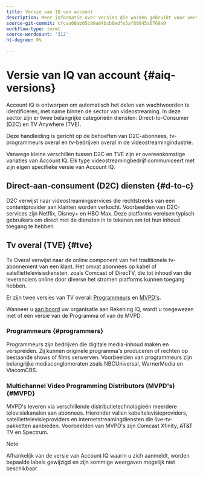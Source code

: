 ```yaml
---
title: Versie van IQ van account
description: Meer informatie over versies die worden gebruikt voor verschillende services in Account IQ.
source-git-commit: cfcaa00ab05c99a64bcb0edfe5af60845a6769a9
workflow-type: tm+mt
source-wordcount: '312'
ht-degree: 0%

---
```


# Versie van IQ van account {#aiq-versions}

Account IQ is ontworpen om automatisch het delen van wachtwoorden te identificeren, met name binnen de sector van videostreaming. In deze sector zijn er twee belangrijke categorieën diensten: Direct-to-Consumer (D2C) en TV Anywhere (TVE).

Deze handleiding is gericht op de behoeften van D2C-abonnees, tv-programmeurs overal en tv-bedrijven overal in de videostreamingindustrie.

Vanwege kleine verschillen tussen D2C en TVE zijn er overeenkomstige variaties van Account IQ. Elk type videostreamingbedrijf communiceert met zijn eigen specifieke versie van Account IQ.

## Direct-aan-consument (D2C) diensten {#d-to-c}

D2C verwijst naar videostreamingservices die rechtstreeks van een contentprovider aan klanten worden verkocht. Voorbeelden van D2C-services zijn Netflix, Disney+ en HBO Max. Deze platforms vereisen typisch gebruikers om direct met de diensten in te tekenen om tot hun inhoud toegang te hebben.

## Tv overal (TVE) {#tve}

Tv Overal verwijst naar de online component van het traditionele tv-abonnement van een klant. Het omvat abonnees op kabel of satelliettelevisiediensten, zoals Comcast of DirecTV, die tot inhoud van die leveranciers online door diverse het stromen platforms kunnen toegang hebben.

Er zijn twee versies van TV overal: [Programmeurs](/help/accountiq/product-concepts.md#programmer-def) en [MVPD&#39;s](/help/accountiq/product-concepts.md#mvpd-def).

Wanneer u [aan boord](/help/accountiq/get-started.md) uw organisatie aan Rekening IQ, wordt u toegewezen met of een versie van de Programma of van de MVPD.

### Programmeurs {#programmers}

Programmeurs zijn bedrijven die digitale media-inhoud maken en verspreiden. Zij kunnen originele programma&#39;s produceren of rechten op bestaande shows of films verwerven. Voorbeelden van programmeurs zijn belangrijke mediaconglomeraten zoals NBCUniversal, WarnerMedia en ViacomCBS.

### Multichannel Video Programming Distributors (MVPD&#39;s) {#MVPD}

MVPD&#39;s leveren via verschillende distributietechnologieën meerdere televisiekanalen aan abonnees. Hieronder vallen kabeltelevisieproviders, satelliettelevisieproviders en internetstreamingdiensten die live-tv-pakketten aanbieden. Voorbeelden van MVPD&#39;s zijn Comcast Xfinity, AT&amp;T TV en Spectrum.

>[!NOTE]
>
> Afhankelijk van de versie van Account IQ waarin u zich aanmeldt, worden bepaalde labels gewijzigd en zijn sommige weergaven mogelijk niet beschikbaar.




